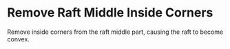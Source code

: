 Remove Raft Middle Inside Corners
====
Remove inside corners from the raft middle part, causing the raft to become convex.